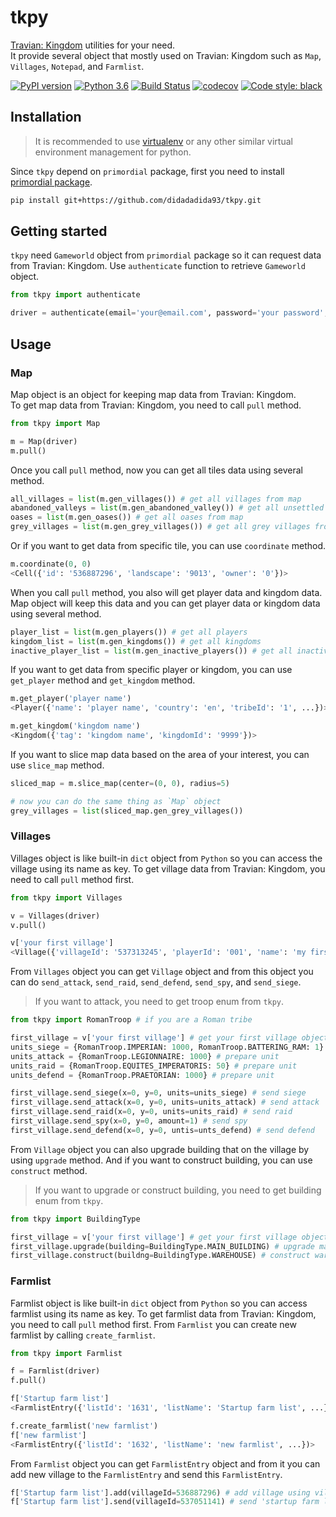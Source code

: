 # tkpy

[Travian: Kingdom](https://www.kingdoms.com) utilities for your need.  
It provide several object that mostly used on Travian: Kingdom such as `Map`, `Villages`, `Notepad`, and `Farmlist`.  

[![PyPI version](https://badge.fury.io/py/tkpy.svg)](https://pypi.org/project/tkpy/) [![Python 3.6](https://img.shields.io/badge/python-3.6+-blue.svg)](https://www.python.org/downloads/release/python-367/) [![Build Status](https://travis-ci.org/didadadida93/tkpy.svg?branch=master)](https://travis-ci.org/didadadida93/tkpy) [![codecov](https://codecov.io/gh/didadadida93/tkpy/branch/master/graph/badge.svg)](https://codecov.io/gh/didadadida93/tkpy) [![Code style: black](https://img.shields.io/badge/code%20style-black-000000.svg)](https://github.com/psf/black)  

## Installation

>It is recommended to use [virtualenv](https://docs.python-guide.org/dev/virtualenvs/) or any other similar virtual environment management for python.

Since `tkpy` depend on `primordial` package, first you need to install [primordial package](https://github.com/didadadida93/primordial).

```sh
pip install git+https://github.com/didadadida93/tkpy.git
```

## Getting started

`tkpy` need `Gameworld` object from `primordial` package so it can request data from Travian: Kingdom. Use `authenticate` function to retrieve `Gameworld` object.  

```python
from tkpy import authenticate

driver = authenticate(email='your@email.com', password='your password', gameworld='com12')
```  

## Usage
### Map

Map object is an object for keeping map data from Travian: Kingdom.  
To get map data from Travian: Kingdom, you need to call `pull` method.

```python
from tkpy import Map

m = Map(driver)
m.pull()
```

Once you call `pull` method, now you can get all tiles data using several method.

```python
all_villages = list(m.gen_villages()) # get all villages from map
abandoned_valleys = list(m.gen_abandoned_valley()) # get all unsettled tiles from map
oases = list(m.gen_oases()) # get all oases from map
grey_villages = list(m.gen_grey_villages()) # get all grey villages from map
```

Or if you want to get data from specific tile, you can use `coordinate` method.

```python
m.coordinate(0, 0)
<Cell({'id': '536887296', 'landscape': '9013', 'owner': '0'})>
```

When you call `pull` method, you also will get player data and kingdom data. Map object will keep this data and you can get player data or kingdom data using several method.

```python
player_list = list(m.gen_players()) # get all players
kingdom_list = list(m.gen_kingdoms()) # get all kingdoms
inactive_player_list = list(m.gen_inactive_players()) # get all inactive players
```

If you want to get data from specific player or kingdom, you can use `get_player` method and `get_kingdom` method.

```python
m.get_player('player name')
<Player({'name': 'player name', 'country': 'en', 'tribeId': '1', ...})>

m.get_kingdom('kingdom name')
<Kingdom({'tag': 'kingdom name', 'kingdomId': '9999'})>
```

If you want to slice map data based on the area of your interest, you can use `slice_map` method.
```python
sliced_map = m.slice_map(center=(0, 0), radius=5)

# now you can do the same thing as `Map` object
grey_villages = list(sliced_map.gen_grey_villages())
```

### Villages
Villages object is like built-in `dict` object from `Python` so you can access the village using its name as key. To get village data from Travian: Kingdom, you need to call `pull` method first.

```python
from tkpy import Villages

v = Villages(driver)
v.pull()

v['your first village']
<Village({'villageId': '537313245', 'playerId': '001', 'name': 'my first village',...})>
```

From `Villages` object you can get `Village` object and from this object you can do `send_attack`, `send_raid`, `send_defend`, `send_spy`, and `send_siege`.

> If you want to attack, you need to get troop enum from `tkpy`.

```python
from tkpy import RomanTroop # if you are a Roman tribe

first_village = v['your first village'] # get your first village object
units_siege = {RomanTroop.IMPERIAN: 1000, RomanTroop.BATTERING_RAM: 1} # prepare unit
units_attack = {RomanTroop.LEGIONNAIRE: 1000} # prepare unit
units_raid = {RomanTroop.EQUITES_IMPERATORIS: 50} # prepare unit
units_defend = {RomanTroop.PRAETORIAN: 1000} # prepare unit

first_village.send_siege(x=0, y=0, units=units_siege) # send siege
first_village.send_attack(x=0, y=0, units=units_attack) # send attack
first_village.send_raid(x=0, y=0, units=units_raid) # send raid
first_village.send_spy(x=0, y=0, amount=1) # send spy
first_village.send_defend(x=0, y=0, untis=unts_defend) # send defend
```

From `Village` object you can also upgrade building that on the village by using `upgrade` method. And if you want to construct building, you can use `construct` method.

> If you want to upgrade or construct building, you need to get building enum from `tkpy`.

```python
from tkpy import BuildingType

first_village = v['your first village'] # get your first village object
first_village.upgrade(building=BuildingType.MAIN_BUILDING) # upgrade main building
first_village.construct(buildng=BuildingType.WAREHOUSE) # construct warehouse
```

### Farmlist
Farmlist object is like built-in `dict` object from `Python` so you can access farmlist using its name as key. To get farmlist data from Travian: Kingdom, you need to call `pull` method first. From `Farmlist` you can create new farmlist by calling `create_farmlist`.

```python
from tkpy import Farmlist

f = Farmlist(driver)
f.pull()

f['Startup farm list']
<FarmlistEntry({'listId': '1631', 'listName': 'Startup farm list', ...})>

f.create_farmlist('new farmlist')
f['new farmlist']
<FarmlistEntry({'listId': '1632', 'listName': 'new farmlist', ...})>
```

From `Farmlist` object you can get `FarmlistEntry` object and from it you can add new village to the `FarmlistEntry`  and send this `FarmlistEntry`.

```python
f['Startup farm list'].add(villageId=536887296) # add village using village id to 'Startup farm list'
f['Startup farm list'].send(villageId=537051141) # send 'startup farm list' from village using village id
```
